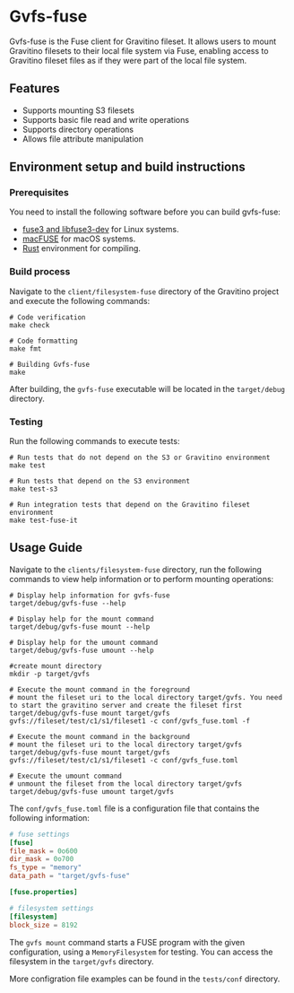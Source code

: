 <!--
  Licensed to the Apache Software Foundation (ASF) under one
  or more contributor license agreements.  See the NOTICE file
  distributed with this work for additional information
  regarding copyright ownership.  The ASF licenses this file
  to you under the Apache License, Version 2.0 (the
  "License"); you may not use this file except in compliance
  with the License.  You may obtain a copy of the License at

   http://www.apache.org/licenses/LICENSE-2.0

  Unless required by applicable law or agreed to in writing,
  software distributed under the License is distributed on an
  "AS IS" BASIS, WITHOUT WARRANTIES OR CONDITIONS OF ANY
  KIND, either express or implied.  See the License for the
  specific language governing permissions and limitations
  under the License.
-->

# Gvfs-fuse

Gvfs-fuse is the Fuse client for Gravitino fileset. It allows users to mount Gravitino filesets to their local file system via Fuse, enabling access to Gravitino fileset files as if they were part of the local file system.

## Features

- Supports mounting S3 filesets
- Supports basic file read and write operations
- Supports directory operations
- Allows file attribute manipulation


## Environment setup and build instructions

### Prerequisites

You need to install the following software before you can build gvfs-fuse:

- [fuse3 and libfuse3-dev](https://www.kernel.org/doc/html/next/filesystems/fuse.html) for Linux systems.
- [macFUSE](https://macfuse.github.io) for macOS systems.
- [Rust](https://www.rust-lang.org) environment for compiling.

### Build process

Navigate to the `client/filesystem-fuse` directory of the Gravitino project and execute the following commands:

```shell
# Code verification
make check

# Code formatting
make fmt

# Building Gvfs-fuse
make
```

After building, the `gvfs-fuse` executable will be located in the `target/debug` directory.

### Testing

Run the following commands to execute tests:

```
# Run tests that do not depend on the S3 or Gravitino environment
make test

# Run tests that depend on the S3 environment
make test-s3

# Run integration tests that depend on the Gravitino fileset environment
make test-fuse-it
```

## Usage Guide

Navigate to the `clients/filesystem-fuse` directory, run the following commands to view
help information or to perform mounting operations:

```shell
# Display help information for gvfs-fuse
target/debug/gvfs-fuse --help

# Display help for the mount command
target/debug/gvfs-fuse mount --help

# Display help for the umount command
target/debug/gvfs-fuse umount --help

#create mount directory
mkdir -p target/gvfs

# Execute the mount command in the foreground
# mount the fileset uri to the local directory target/gvfs. You need to start the gravitino server and create the fileset first
target/debug/gvfs-fuse mount target/gvfs gvfs://fileset/test/c1/s1/fileset1 -c conf/gvfs_fuse.toml -f

# Execute the mount command in the background
# mount the fileset uri to the local directory target/gvfs
target/debug/gvfs-fuse mount target/gvfs gvfs://fileset/test/c1/s1/fileset1 -c conf/gvfs_fuse.toml

# Execute the umount command
# unmount the fileset from the local directory target/gvfs
target/debug/gvfs-fuse umount target/gvfs
```

The `conf/gvfs_fuse.toml` file is a configuration file that contains the following information:

```toml
# fuse settings
[fuse]
file_mask = 0o600
dir_mask = 0o700
fs_type = "memory"
data_path = "target/gvfs-fuse"

[fuse.properties]

# filesystem settings
[filesystem]
block_size = 8192
```

The `gvfs mount` command starts a FUSE program with the given configuration, using a `MemoryFilesystem` for testing.
You can access the filesystem in the `target/gvfs` directory.

More configration file examples can be found in the `tests/conf` directory.
